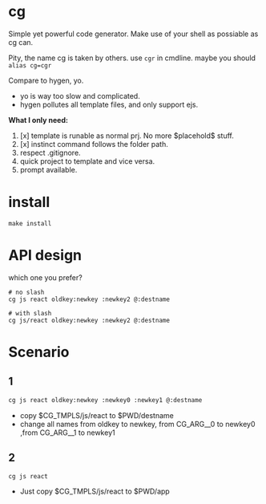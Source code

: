 # cg

Simple yet powerful code generator.
Make use of your shell as possiable as cg can.

Pity, the name cg is taken by others. use `cgr` in cmdline. maybe you should `alias cg=cgr`

Compare to hygen, yo.
- yo is way too slow and complicated.
- hygen pollutes all template files, and only support ejs.

**What I only need:**
1. [x] template is runable as normal prj. No more \$placehold\$ stuff.
2. [x] instinct command follows the folder path.
3. respect .gitignore.
4. quick project to template and vice versa.
5. prompt available.

# install
```
make install
```

# API design 
which one you prefer?
```
# no slash
cg js react oldkey:newkey :newkey2 @:destname 

# with slash
cg js/react oldkey:newkey :newkey2 @:destname 
```

# Scenario
## 1
``` bash
cg js react oldkey:newkey :newkey0 :newkey1 @:destname 
```
- copy $CG_TMPLS/js/react to $PWD/destname
- change all names from oldkey to newkey,  from  CG_ARG__0 to newkey0 ,from  CG_ARG__1 to newkey1

## 2
``` bash
cg js react
```
- Just copy $CG_TMPLS/js/react to $PWD/app



